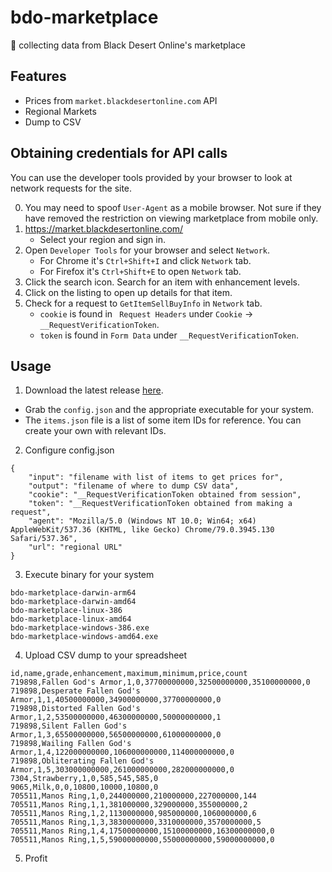 # bdo-marketplace
💱 collecting data from Black Desert Online's marketplace

## Features
- Prices from `market.blackdesertonline.com` API
- Regional Markets
- Dump to CSV

## Obtaining credentials for API calls
You can use the developer tools provided by your browser to look at network requests for the site.

0. You may need to spoof `User-Agent` as a mobile browser. Not sure if they have removed the restriction on viewing marketplace from mobile only.
1. https://market.blackdesertonline.com/
    - Select your region and sign in.
2. Open `Developer Tools` for your browser and select `Network`.
    - For Chrome it's `Ctrl+Shift+I` and click `Network` tab.
    - For Firefox it's `Ctrl+Shift+E` to open `Network` tab.
3. Click the search icon. Search for an item with enhancement levels.
4. Click on the listing to open up details for that item.
5. Check for a request to `GetItemSellBuyInfo` in `Network` tab.
    - `cookie` is found in ` Request Headers` under `Cookie` -> `__RequestVerificationToken`.
    - `token` is found in `Form Data` under `__RequestVerificationToken`.

## Usage
1. Download the latest release [here](https://github.com/kookehs/bdo-marketplace/releases).
- Grab the `config.json` and the appropriate executable for your system.
- The `items.json` file is a list of some item IDs for reference. You can create your own with relevant IDs.
2. Configure config.json
```
{
	"input": "filename with list of items to get prices for",
	"output": "filename of where to dump CSV data",
	"cookie": "__RequestVerificationToken obtained from session",
	"token": "__RequestVerificationToken obtained from making a request",
	"agent": "Mozilla/5.0 (Windows NT 10.0; Win64; x64) AppleWebKit/537.36 (KHTML, like Gecko) Chrome/79.0.3945.130 Safari/537.36",
	"url": "regional URL"
}
```
3. Execute binary for your system
```
bdo-marketplace-darwin-arm64
bdo-marketplace-darwin-amd64
bdo-marketplace-linux-386
bdo-marketplace-linux-amd64
bdo-marketplace-windows-386.exe
bdo-marketplace-windows-amd64.exe
```
4. Upload CSV dump to your spreadsheet
```
id,name,grade,enhancement,maximum,minimum,price,count
719898,Fallen God's Armor,1,0,37700000000,32500000000,35100000000,0
719898,Desperate Fallen God's Armor,1,1,40500000000,34900000000,37700000000,0
719898,Distorted Fallen God's Armor,1,2,53500000000,46300000000,50000000000,1
719898,Silent Fallen God's Armor,1,3,65500000000,56500000000,61000000000,0
719898,Wailing Fallen God's Armor,1,4,122000000000,106000000000,114000000000,0
719898,Obliterating Fallen God's Armor,1,5,303000000000,261000000000,282000000000,0
7304,Strawberry,1,0,585,545,585,0
9065,Milk,0,0,10800,10000,10800,0
705511,Manos Ring,1,0,244000000,210000000,227000000,144
705511,Manos Ring,1,1,381000000,329000000,355000000,2
705511,Manos Ring,1,2,1130000000,985000000,1060000000,6
705511,Manos Ring,1,3,3830000000,3310000000,3570000000,5
705511,Manos Ring,1,4,17500000000,15100000000,16300000000,0
705511,Manos Ring,1,5,59000000000,55000000000,59000000000,0
```
5. Profit
